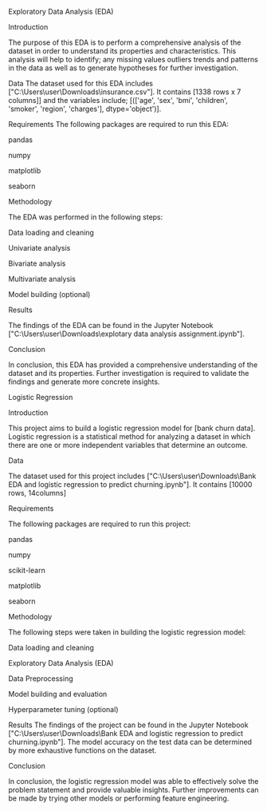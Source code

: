 Exploratory Data Analysis (EDA)


Introduction

The purpose of this EDA is to perform a comprehensive analysis of the dataset in order to understand its properties and characteristics. This analysis will help to identify;
any missing values
outliers
trends and patterns in the data
as well as to generate hypotheses for further investigation.


Data
The dataset used for this EDA includes ["C:\Users\user\Downloads\insurance.csv"]. It contains [1338 rows x 7 columns]] and the variables include;
[(['age',
'sex',
'bmi', 
'children',
'smoker',
'region',
'charges'], 
dtype='object')].

Requirements
The following packages are required to run this EDA:

pandas

numpy

matplotlib

seaborn

Methodology

The EDA was performed in the following steps:


Data loading and cleaning

Univariate analysis

Bivariate analysis

Multivariate analysis

Model building (optional)


Results

The findings of the EDA can be found in the Jupyter Notebook ["C:\Users\user\Downloads\explotary data analysis assignment.ipynb"]. 


Conclusion

In conclusion, this EDA has provided a comprehensive understanding of the dataset and its properties. Further investigation is required to validate the findings and generate more concrete insights.















Logistic Regression


Introduction


This project aims to build a logistic regression model for [bank churn data]. Logistic regression is a statistical method for analyzing a dataset in which there are one or more independent variables that determine an outcome.

Data

The dataset used for this project includes ["C:\Users\user\Downloads\Bank EDA and logistic regression to predict churning.ipynb"]. It contains [10000 rows, 14columns] 


Requirements


The following packages are required to run this project:

pandas

numpy

scikit-learn

matplotlib

seaborn



Methodology

The following steps were taken in building the logistic regression model:


Data loading and cleaning

Exploratory Data Analysis (EDA)

Data Preprocessing

Model building and evaluation

Hyperparameter tuning (optional)



Results
The findings of the project can be found in the Jupyter Notebook ["C:\Users\user\Downloads\Bank EDA and logistic regression to predict churning.ipynb"]. The model  accuracy  on the test data can be determined by more exhaustive functions on the dataset.


Conclusion

In conclusion, the logistic regression model was able to effectively solve the problem statement and provide valuable insights. Further improvements can be made by trying other models or performing feature engineering.


